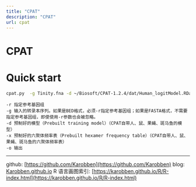 ```yaml
---
title: "CPAT"
description: "CPAT"
url: cpat
---
```


# CPAT

# Quick start
```bash
cpat.py  -g Tinity.fna -d ~/Biosoft/CPAT-1.2.4/dat/Human_logitModel.RData -x ~/Biosoft/CPAT-1.2.4/dat/Human_Hexamer.tsv -o output
```
```
-r 指定参考基因组  
-g 输入的转录本序列。如果是BED格式，必须-r指定参考基因组；如果是FASTA格式，不需要指定参考基因组，即使使用-r参数也会被忽略。  
-d 预制好的模型（Prebuilt training model）（CPAT自带人、鼠、果蝇、斑马鱼的模型）  
-x 预制好的六聚体频率表（Prebuilt hexamer frequency table）（CPAT自带人、鼠、果蝇、斑马鱼的六聚体频率表）  
-o 输出
```
---
github: [https://github.com/Karobben](https://github.com/Karobben)
blog: [Karobben.github.io](http://Karobben.github.io)
R 语言画图索引: [https://karobben.github.io/R/R-index.html](https://karobben.github.io/R/R-index.html)
